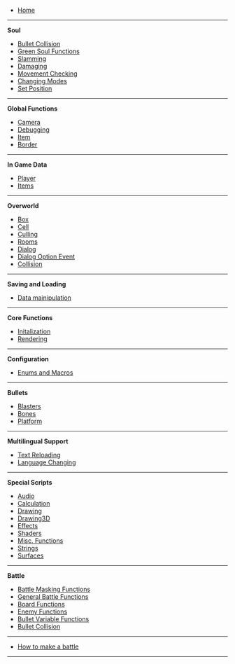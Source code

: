 -    [Home](README)

---

**Soul**

-    [Bullet Collision](Bullet-Collision)
-    [Green Soul Functions](Green-Soul-Functions)
-    [Slamming](Slamming)
-    [Damaging](Damaging)
-    [Movement Checking](Movement-Checking)
-    [Changing Modes](Changing-Modes)
-    [Set Position](Set-Position)

---

**Global Functions**

-    [Camera](Camera)
-    [Debugging](Debugging)
-    [Item](Item)
-    [Border](Border)

---

**In Game Data**

-    [Player](Player)
-    [Items](Items)

---

**Overworld**

-    [Box](Box)
-    [Cell](Cell)
-    [Culling](Culling)
-    [Rooms](Rooms)
-    [Dialog](Dialog)
-    [Dialog Option Event](Dialog-Option-Event)
-    [Collision](Collision)

---

**Saving and Loading**

-    [Data mainipulation](Data-mainipulation)

---

**Core Functions**

-    [Initalization](Initalization)
-    [Rendering](Rendering)

---

**Configuration**

-    [Enums and Macros](Enums-and-Macros)

---

**Bullets**

-    [Blasters](Blasters)
-    [Bones](Bones)
-    [Platform](Platform)

---

**Multilingual Support**

-    [Text Reloading](Text-Reloading)
-    [Language Changing](Language-Changing)

---

**Special Scripts**

-    [Audio](Audio)
-    [Calculation](Calculation)
-    [Drawing](Drawing)
-    [Drawing3D](Drawing3D)
-    [Effects](Effects)
-    [Shaders](Shaders)
-    [Misc. Functions](Misc.-Functions)
-    [Strings](Strings)
-    [Surfaces](Surfaces)

---

**Battle**

-    [Battle Masking Functions](Battle-Masking-Functions)
-    [General Battle Functions](General-Battle-Functions)
-    [Board Functions](Board-Functions)
-    [Enemy Functions](Enemy-Functions)
-    [Bullet Variable Functions](Bullet-Variable-Functions)
-    [Bullet Collision](Bullet-Collision)

---

-    [How to make a battle](How-to-make-a-battle)

---

